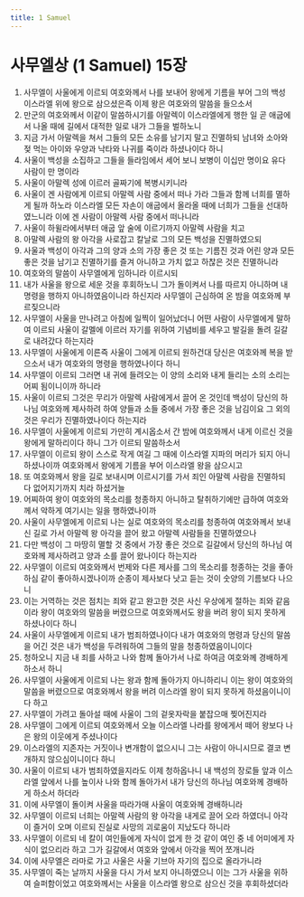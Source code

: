 ```yaml
---
title: 1 Samuel
---
```


# 사무엘상 (1 Samuel) 15장
1. 사무엘이 사울에게 이르되 여호와께서 나를 보내어 왕에게 기름을 부어 그의 백성 이스라엘 위에 왕으로 삼으셨은즉 이제 왕은 여호와의 말씀을 들으소서
1. 만군의 여호와께서 이같이 말씀하시기를 아말렉이 이스라엘에게 행한 일 곧 애굽에서 나올 때에 길에서 대적한 일로 내가 그들을 벌하노니
1. 지금 가서 아말렉을 쳐서 그들의 모든 소유를 남기지 말고 진멸하되 남녀와 소아와 젖 먹는 아이와 우양과 낙타와 나귀를 죽이라 하셨나이다 하니
1. 사울이 백성을 소집하고 그들을 들라임에서 세어 보니 보병이 이십만 명이요 유다 사람이 만 명이라
1. 사울이 아말렉 성에 이르러 골짜기에 복병시키니라
1. 사울이 겐 사람에게 이르되 아말렉 사람 중에서 떠나 가라 그들과 함께 너희를 멸하게 될까 하노라 이스라엘 모든 자손이 애굽에서 올라올 때에 너희가 그들을 선대하였느니라 이에 겐 사람이 아말렉 사람 중에서 떠나니라
1. 사울이 하윌라에서부터 애굽 앞 술에 이르기까지 아말렉 사람을 치고
1. 아말렉 사람의 왕 아각을 사로잡고 칼날로 그의 모든 백성을 진멸하였으되
1. 사울과 백성이 아각과 그의 양과 소의 가장 좋은 것 또는 기름진 것과 어린 양과 모든 좋은 것을 남기고 진멸하기를 즐겨 아니하고 가치 없고 하찮은 것은 진멸하니라
1. 여호와의 말씀이 사무엘에게 임하니라 이르시되
1. 내가 사울을 왕으로 세운 것을 후회하노니 그가 돌이켜서 나를 따르지 아니하며 내 명령을 행하지 아니하였음이니라 하신지라 사무엘이 근심하여 온 밤을 여호와께 부르짖으니라
1. 사무엘이 사울을 만나려고 아침에 일찍이 일어났더니 어떤 사람이 사무엘에게 말하여 이르되 사울이 갈멜에 이르러 자기를 위하여 기념비를 세우고 발길을 돌려 길갈로 내려갔다 하는지라
1. 사무엘이 사울에게 이른즉 사울이 그에게 이르되 원하건대 당신은 여호와께 복을 받으소서 내가 여호와의 명령을 행하였나이다 하니
1. 사무엘이 이르되 그러면 내 귀에 들려오는 이 양의 소리와 내게 들리는 소의 소리는 어찌 됨이니이까 하니라
1. 사울이 이르되 그것은 무리가 아말렉 사람에게서 끌어 온 것인데 백성이 당신의 하나님 여호와께 제사하려 하여 양들과 소들 중에서 가장 좋은 것을 남김이요 그 외의 것은 우리가 진멸하였나이다 하는지라
1. 사무엘이 사울에게 이르되 가만히 계시옵소서 간 밤에 여호와께서 내게 이르신 것을 왕에게 말하리이다 하니 그가 이르되 말씀하소서
1. 사무엘이 이르되 왕이 스스로 작게 여길 그 때에 이스라엘 지파의 머리가 되지 아니하셨나이까 여호와께서 왕에게 기름을 부어 이스라엘 왕을 삼으시고
1. 또 여호와께서 왕을 길로 보내시며 이르시기를 가서 죄인 아말렉 사람을 진멸하되 다 없어지기까지 치라 하셨거늘
1. 어찌하여 왕이 여호와의 목소리를 청종하지 아니하고 탈취하기에만 급하여 여호와께서 악하게 여기시는 일을 행하였나이까
1. 사울이 사무엘에게 이르되 나는 실로 여호와의 목소리를 청종하여 여호와께서 보내신 길로 가서 아말렉 왕 아각을 끌어 왔고 아말렉 사람들을 진멸하였으나
1. 다만 백성이 그 마땅히 멸할 것 중에서 가장 좋은 것으로 길갈에서 당신의 하나님 여호와께 제사하려고 양과 소를 끌어 왔나이다 하는지라
1. 사무엘이 이르되 여호와께서 번제와 다른 제사를 그의 목소리를 청종하는 것을 좋아하심 같이 좋아하시겠나이까 순종이 제사보다 낫고 듣는 것이 숫양의 기름보다 나으니
1. 이는 거역하는 것은 점치는 죄와 같고 완고한 것은 사신 우상에게 절하는 죄와 같음이라 왕이 여호와의 말씀을 버렸으므로 여호와께서도 왕을 버려 왕이 되지 못하게 하셨나이다 하니
1. 사울이 사무엘에게 이르되 내가 범죄하였나이다 내가 여호와의 명령과 당신의 말씀을 어긴 것은 내가 백성을 두려워하여 그들의 말을 청종하였음이니이다
1. 청하오니 지금 내 죄를 사하고 나와 함께 돌아가서 나로 하여금 여호와께 경배하게 하소서 하니
1. 사무엘이 사울에게 이르되 나는 왕과 함께 돌아가지 아니하리니 이는 왕이 여호와의 말씀을 버렸으므로 여호와께서 왕을 버려 이스라엘 왕이 되지 못하게 하셨음이니이다 하고
1. 사무엘이 가려고 돌아설 때에 사울이 그의 겉옷자락을 붙잡으매 찢어진지라
1. 사무엘이 그에게 이르되 여호와께서 오늘 이스라엘 나라를 왕에게서 떼어 왕보다 나은 왕의 이웃에게 주셨나이다
1. 이스라엘의 지존자는 거짓이나 변개함이 없으시니 그는 사람이 아니시므로 결코 변개하지 않으심이니이다 하니
1. 사울이 이르되 내가 범죄하였을지라도 이제 청하옵나니 내 백성의 장로들 앞과 이스라엘 앞에서 나를 높이사 나와 함께 돌아가서 내가 당신의 하나님 여호와께 경배하게 하소서 하더라
1. 이에 사무엘이 돌이켜 사울을 따라가매 사울이 여호와께 경배하니라
1. 사무엘이 이르되 너희는 아말렉 사람의 왕 아각을 내게로 끌어 오라 하였더니 아각이 즐거이 오며 이르되 진실로 사망의 괴로움이 지났도다 하니라
1. 사무엘이 이르되 네 칼이 여인들에게 자식이 없게 한 것 같이 여인 중 네 어미에게 자식이 없으리라 하고 그가 길갈에서 여호와 앞에서 아각을 찍어 쪼개니라
1. 이에 사무엘은 라마로 가고 사울은 사울 기브아 자기의 집으로 올라가니라
1. 사무엘이 죽는 날까지 사울을 다시 가서 보지 아니하였으니 이는 그가 사울을 위하여 슬퍼함이었고 여호와께서는 사울을 이스라엘 왕으로 삼으신 것을 후회하셨더라